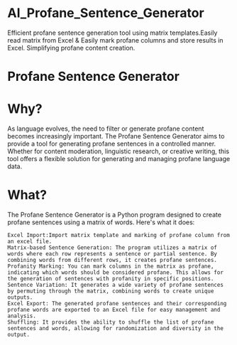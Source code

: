 # AI_Profane_Sentence_Generator
Efficient profane sentence generation tool using matrix templates.Easily read matrix from Excel & Easily mark profane columns and store results in Excel. Simplifying profane content creation.

# Profane Sentence Generator
# Why?
As language evolves, the need to filter or generate profane content becomes increasingly important. The Profane Sentence Generator aims to provide a tool for generating profane sentences in a controlled manner. Whether for content moderation, linguistic research, or creative writing, this tool offers a flexible solution for generating and managing profane language data.

# What?
The Profane Sentence Generator is a Python program designed to create profane sentences using a matrix of words. Here's what it does:

	Excel Import:Import matrix template and marking of profane column from an excel file.
	Matrix-based Sentence Generation: The program utilizes a matrix of words where each row represents a sentence or partial sentence. By combining words from different rows, it creates profane sentences.
	Profanity Marking: You can mark columns in the matrix as profane, indicating which words should be considered profane. This allows for the generation of sentences with profanity in specific positions.
	Sentence Variation: It generates a wide variety of profane sentences by permuting through the matrix, combining words to create unique outputs.
	Excel Export: The generated profane sentences and their corresponding profane words are exported to an Excel file for easy management and analysis.
	Shuffling: It provides the ability to shuffle the list of profane sentences and words, allowing for randomization and diversity in the output.
